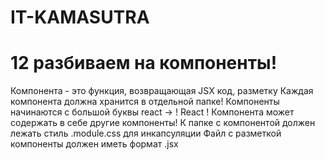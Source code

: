 # IT-KAMASUTRA

# 12 разбиваем на компоненты!
Компонента - это функция, возвращающая JSX код, разметку
Каждая компонента должна хранится в отдельной папке!
Компоненты начинаются с большой буквы react -> ! React !
Компонента может содержать в себе другие компоненты!
К папке с компонентой должен лежать стиль .module.css для инкапсуляции
Файл с разметкой компоненты должен иметь формат .jsx
